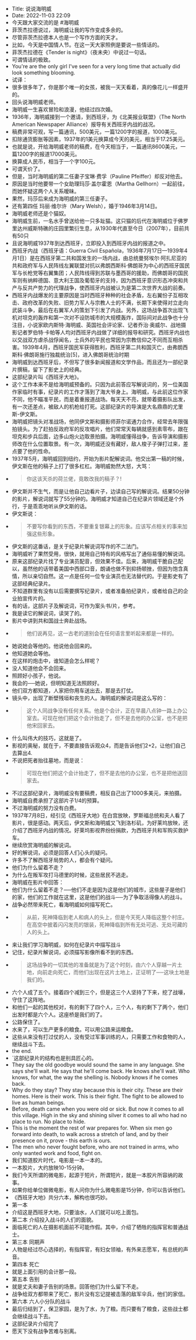 - Title: 说说海明威
- Date: 2022-11-03 22:09
- 今天跟大家交流的是 #海明威
- 菲茨杰拉德说过，海明威让我的写作变成多余的。
- 尽管菲茨杰拉德本人也是一个写作方面的天才。
- 比如，今天是中国情人节。在这一天大家照例是要说一些情话的。
- 菲茨杰拉德在《Tender is night》（夜未央）中说过一句话。
- 可谓情话的极致。
- You're are the only girl I've seen for a very long time that actually did look something blooming.
- 试译：
- 很多很多年了，你是那个唯一的女孩，被我一天天看着，真的像花儿一样盛开的。
- 回头说海明威老师。
- 海明威一生喜欢冒险和浪漫，他结过四次婚。
- 1936年，海明威接到一个邀请，到西班牙，为《北美报业联盟》（The North American Newspaper Alliance）报导有关西班牙内战的战况。
- 稿费非常可观，写一篇通讯，500美元，一篇1200字的报道，1000美元。
- 扣除通货膨胀等因素，1937年的1美元换算成今天的美元，相当于17.25美元。
- 也就是说，开给海明威老师的稿费，在今天相当于，一篇通讯8600美元，一篇1200字的报道17000美元。
- 换算成人民币，相当于一个字100元。
- 可谓天价了。
- 但是，当时海明威的第二任妻子宝琳·费孚（Pauline Pfeiffer）却反对他去。
- 原因是当时他要带一个女助理玛莎·盖尔霍恩（Martha Gellhorn）一起前往，而她怀疑这两个人关系暧昧。
- 果然，玛莎后来成为海明威的第三任妻子。
- 还有第四任 玛丽·维尔许（Mary Welsh），婚于1946年3月14日。
- 海明威老师还是个猫奴。
- 海明威生前，一名水手曾送给他一只多趾猫。这只猫的后代在海明威位于佛罗里达州威斯特礁的庄园里繁衍生息，从1930年代直至今日（2007年），目前共有50只
- 且说海明威1937年到达西班牙，立即投入到西班牙内战的报道之中。
- 西班牙内战（西班牙语：Guerra Civil Española，1936年7月17日—1939年4月1日）是在西班牙第二共和国发生的一场内战，由总统曼努埃尔·阿扎尼亚的共和政府军与人民阵线左翼联盟对抗以弗朗西斯科·佛朗哥为中心的西班牙国民军与长枪党等右翼集团；人民阵线得到苏联与墨西哥的援助，而佛朗哥的国民军则有纳粹德国、意大利王国及葡萄牙的支持，因为西班牙意识形态冲突和共产与反共产势力的代理战争，使西班牙内战被认为是第二次世界大战的前奏。
- 西班牙内战爆发的主要原因是当时西班牙种种的社会矛盾，左右翼份子互相攻击、政府改革的失败、旧势力军人与宗教人士的不满，长期下来使得对立走向武装斗争，最后在右翼军人的策划下引发了内战。另外，这场战争首次出现飞机对坦克的轰炸和第一次对不设防城市的大规模轰炸，国际间对此战争也十分注目，小说家欧内斯特·海明威、英国社会评论家、记者乔治·奥威尔、战地摄影记者罗伯特·卡帕等人均对西班牙内战做了详细的报导和研究。西班牙内战也以交战双方虐杀战俘闻名，士兵外的平民也常因为宗教信仰之不同而互相杀害。1939年4月，西班牙国民军获得胜利，西班牙第二共和国灭亡，由弗朗西斯科·佛朗哥施行独裁统治[5]，进入佛朗哥统治时期
- 海明威到达西班牙后，不但写了很多新闻报道和文学作品，而且还为一部纪录片撰稿，留下了影史上的经典。
- 这部纪录片叫《西班牙大地》。
- 这个工作本来不是给海明威预备的。只因为此前答应写解说词的，另一位美国作家临时有事，纪录片的工作才落到了海大爷身上。海明威，与此前这位作家不同，他不瞄准平民，而是着重报道战场。每天天不亮，就带着摄影队出发，有一次还差点，被敌人的机枪给打死。这部纪录片的导演是大名鼎鼎的尤里斯-伊文斯。
- 海明威把镜头对准战场，他同伊文斯和摄影师菲尔诺通力合作，经常去年限强拍镜头。为了赶拍反政府军的反攻唱片，他们常常天每辆就感到素零布，跟在坦克和步兵后面，边多山炮火边取景拍摄。海明威懂得战争，告诉导演和摄影师改在什么位置取景。有一次，海明威还没有藏好，敌人梭子子弹打过来，差点要了他的性命。
- 1937年5月，海明威回到纽约，开始为影片配解说词。他交出第一稿的时候，伊文斯在他的稿子上打了很多杠杠。海明威勃然大怒，大骂：
- > 你这该天杀的荷兰佬，竟敢改我的稿子？!
- 伊文斯并不生气，而是让他自己边看片子，边读自己写的解说词。结果50分钟的影片，解说词就写了55分钟的。海明威才知道自己在纪录片领域还是个外行，于是乖乖地听从伊文斯的话。
- 伊文斯说：
- > 不要写你看到的东西，不要重复银幕上的形象。应该写点相关的事来加强这些形象。
- 伊文斯的这番话，是关于纪录片解说词写作的不二法门。
- 海明威听了果然受用，很快，就用自己特有的风格写出了通俗易懂的解说词。
- 原来这部纪录片找了专业演员配音，但效果不佳。后来，海明威干脆自己配以，虽然他的话带着美国中西部口音，朗诵也做不到抑扬顿挫，但因为饱含真情，所以亲切自然。这一点是任何一位专业演员也无法替代的。于是影史有了这部经典纪录片。
- 不知道群里有没有以后需要撰写纪录片，或者准备拍纪录片，或者给自己的企业拍宣传片的。
- 有的话，这部片子及解说词，可作为案头书/片，参考。
- 我是读它的解说词，读哭了的。
- 影片中讲到共和国战士奔赴战场。
- > 他们说再见，这一古老的道别会在任何语言里听起来都是一样的。
- 她说她会等他的。他说他会回来的。
- 他知道她会等他。
- 在这样的炮击中，谁知道会怎么样呢？
- 没人知道他会不会回来。
- 照顾好小孩子，他说。
- 我会的──她说，但明知道无法照顾好。
- 他们双方都知道，人家把你用车送出去，那是去打仗。
- 镜头中，出现了断壁残垣和丧生的人。海明威的解说词是这么写的：
- > 这个人同战争没有任何关系。他是个会计，正在早晨八点钟一路上办公室去。可现在他们把这个会计抬走了，但不是去他的办公室，也不是把他宋回家去。
- 什么叫伟大的技巧，这就是了。
- 影视的奥秘，就在于，不要直接告诉观众4，而是告诉他们2+2，让他们自己去算出4.
- 不说把死者抬往墓地，而是说：
- > 可现在他们把这个会计抬走了，但不是去他的办公室，也不是把他送回家去。
- 不过这部纪录片，海明威没有要稿费，相反自己出了1000多美元，来拍摄。
- 海明威自费承担了这部片子1/4的预算。
- 不过海明威的努力没有白费。
- 1937年7月8日，经引见《西班牙大地》在白宫放映，罗斯福总统和夫人看了影片，很是感动。两天后，伊文斯和海明威又飞到洛杉矶，为好莱坞放映，还介绍了西班牙内战的情况。好莱坞影视界纷纷捐款，为西班牙共和军购买救护车。
- 继续欣赏海明威的解说词。
- 好的解说词，必须是回答人们心头的疑问。
- 许多不了解西班牙局势的人，都会有个疑问。
- 他们为什么留着不走？
- 为什么在叛军攻打马德里的时候，这些居民不逃走。
- 海明威在影片中回答：
- 他们为什么留着不走？──他们不走是因为这是他们的城市，这些屋子是他们的家，他们的工作就在这里，这是他们的战斗──为了争取活得像人的战斗。
- 战争必然带来死亡，看海明威如何描写死亡。
- > 从前，死神降临到老人和病人的头上，但是今天死人降临这整个村庄。在高空中披着闪闪发亮的银装，死神降临到所有无处可逃、无处可藏的人的头上。
- 来让我们学习海明威，如何在纪录片中描写战斗
- 记住，纪录片解说词，必须描写影像所看不到的东西。
- > 这场战争的一切其他的准备就是为了这个时刻，由六个人穿越一片土地，向前走向死亡，而他们出现在这片土地上，正证明了──这块土地是我们的。
- 六个人成了五个。接着四个减到三个，但是这三个人坚持了下来，挖了战壕，守住了这阵地。
- 和他们一起的其他校对，有的剩下了四个人，三个人，有的剩下了两个，他们出发时都是六个人。这座桥是我们的了。
- 公路保住了。
- 水来了，可以生产更多的粮食。可以用公路来运粮食。
- 这些从来没有打过仗的人，没有受过军事训练的人，只需要工作和食物的人，继续战斗下去。
- the end.
- `这部纪录片的结构也是别具匠心的。
- They say the old goodbye would sound the same in any language. She says she'll wait. He says that he'll come back. He knows she'll wait. Who knows, for what, the way the shelling is. Nobody knows if he comes back.
- Why do they stay? They stay because this is their city. These are their homes. Here is their work. This is their fight. The fight to be allowed to live as human beings.
- Before, death came when you were old or sick. But now it comes to all this village. High in the sky and shining silver it comes to all who had no place to run. No place to hide.
- This is the moment the rest of war prepares for. When six men go forward into death, to walk across a stretch of land, and by their presence on it, prove - this earth is ours.
- The men who never fought before, who are not trained in arms, who only wanted work and food, fight on.
- 我们知道胶片时代，电影是一本一本的。
- 一本胶片，大约放映10-15分钟。
- 我们今天所谓的微电影，起源于短片，所谓短片，就是一本胶片所容纳的故事。
- 如果你给单位做微电影，有人问你为什么微电影是15分钟，你可以告诉他们。
- 《西班牙大地》共分六本，解构也很巧妙。
- 第一本
- 介绍这是西班牙大地，只要油水，人们就可以吃上面包。
- 第二本 介绍投入战斗的人们的面貌。
- 面临死亡的人在摄影机面前不可能作假。其中，介绍了牺牲的指挥官和普通战士。
- 第三本  同期声
- 人物是经过尽心选择的，有指挥官，有妇女领袖，有外来志愿军，有总统的声音。
- 第四本 死亡
- 就是上面引用的会计那一段。
- 第五本 告别
- 就是丈夫和妻子告别的场景。回答他们为什么留下不走。
- 战争给双方都带来了死亡，影片没有忘记提被击落的敌军伞兵，他们的家信。
- 第六本 六人小分队的战斗
- 最后归结到了，保卫家园，是为了水，为了粮。而只要有了粮食，这些战士都会继续战斗下去。
- 这部纪录片介绍完了
- 愿天下没有战争苦难与别离。
